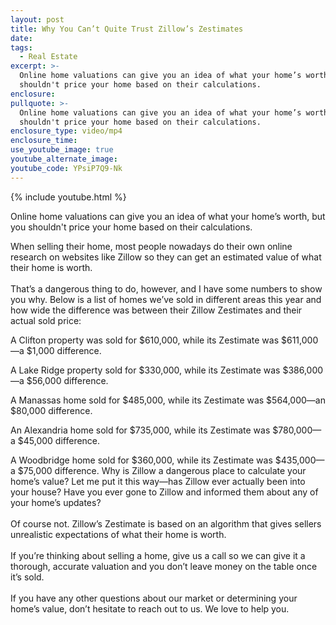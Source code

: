 ```yaml
---
layout: post
title: Why You Can’t Quite Trust Zillow’s Zestimates
date:
tags:
  - Real Estate
excerpt: >-
  Online home valuations can give you an idea of what your home’s worth, but you
  shouldn't price your home based on their calculations.
enclosure:
pullquote: >-
  Online home valuations can give you an idea of what your home’s worth, but you
  shouldn't price your home based on their calculations.
enclosure_type: video/mp4
enclosure_time:
use_youtube_image: true
youtube_alternate_image:
youtube_code: YPsiP7Q9-Nk
---
```


{% include youtube.html %}

Online home valuations can give you an idea of what your home’s worth, but you shouldn't price your home based on their calculations.

When selling their home, most people nowadays do their own online research on websites like Zillow so they can get an estimated value of what their home is worth.&nbsp;<br><br>That’s a dangerous thing to do, however, and I have some numbers to show you why. Below is a list of homes we’ve sold in different areas this year and how wide the difference was between their Zillow Zestimates and their actual sold price:&nbsp;

A Clifton property was sold for $610,000, while its Zestimate was $611,000—a $1,000 difference.&nbsp;

A Lake Ridge property sold for $330,000, while its Zestimate was $386,000—a $56,000 difference.

A Manassas home sold for $485,000, while its Zestimate was $564,000—an $80,000 difference.&nbsp;

An Alexandria home sold for $735,000, while its Zestimate was $780,000—a $45,000 difference.&nbsp;

A Woodbridge home sold for $360,000, while its Zestimate was $435,000—a $75,000 difference. Why is Zillow a dangerous place to calculate your home’s value? Let me put it this way—has Zillow ever actually been into your house? Have you ever gone to Zillow and informed them about any of your home’s updates?&nbsp;<br><br>Of course not. Zillow’s Zestimate is based on an algorithm that gives sellers unrealistic expectations of what their home is worth.<br><br>If you’re thinking about selling a home, give us a call so we can give it a thorough, accurate valuation and you don’t leave money on the table once it’s sold.&nbsp;<br><br>If you have any other questions about our market or determining your home’s value, don’t hesitate to reach out to us. We love to help you.